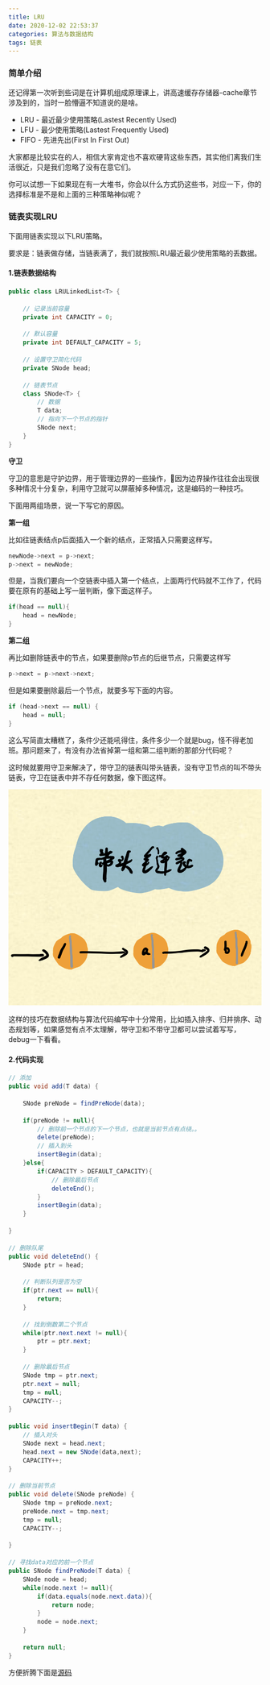```yaml
---
title: LRU
date: 2020-12-02 22:53:37
categories: 算法与数据结构
tags: 链表
---
```


### 简单介绍

还记得第一次听到些词是在计算机组成原理课上，讲高速缓存存储器-cache章节涉及到的，当时一脸懵逼不知道说的是啥。

* LRU - 最近最少使用策略(Lastest Recently Used)
* LFU - 最少使用策略(Lastest Frequently Used)
* FIFO - 先进先出(First In First Out)

大家都是比较实在的人，相信大家肯定也不喜欢硬背这些东西，其实他们离我们生活很近，只是我们忽略了没有在意它们。

你可以试想一下如果现在有一大堆书，你会以什么方式扔这些书，对应⼀下，你的选择标准是不是和上⾯的三种策略神似呢？

### 链表实现LRU

下面用链表实现以下LRU策略。

要求是：链表做存储，当链表满了，我们就按照LRU最近最少使用策略的丢数据。

#### 1.链表数据结构

```java
public class LRULinkedList<T> {

    // 记录当前容量
    private int CAPACITY = 0;

    // 默认容量
    private int DEFAULT_CAPACITY = 5;

    // 设置守卫简化代码
    private SNode head;

    // 链表节点
    class SNode<T> {
        // 数据
        T data;
        // 指向下一个节点的指针
        SNode next;
    }
}
```

**守卫**

守卫的意思是守护边界，用于管理边界的一些操作，因为边界操作往往会出现很多种情况十分复杂，利用守卫就可以屏蔽掉多种情况，这是编码的一种技巧。

下面用两组场景，说一下写它的原因。

**第一组**

比如往链表结点p后⾯插⼊⼀个新的结点，正常插入只需要这样写。

```java
newNode->next = p->next; 
p->next = newNode;
```

但是，当我们要向⼀个空链表中插⼊第⼀个结点，上面两行代码就不工作了，代码要在原有的基础上写一层判断，像下面这样子。

```java
if(head == null){
    head = newNode;
}
```
**第二组**

再比如删除链表中的节点，如果要删除p节点的后继节点，只需要这样写

```java
p->next = p->next->next;
```

但是如果要删除最后一个节点，就要多写下面的内容。

```java
if (head->next == null) { 
    head = null; 
}
```

这么写简直太糟糕了，条件少还能吼得住，条件多少一个就是bug，怪不得老加班。那问题来了，有没有办法省掉第一组和第二组判断的那部分代码呢？

这时候就要用守卫来解决了，带守卫的链表叫带头链表，没有守卫节点的叫不带头链表，守卫在链表中并不存任何数据，像下图这样。

![title](https://raw.githubusercontent.com/Demo233/images/main/gitnote/2020/12/02/1606923214948-1606923214975.png)

这样的技巧在数据结构与算法代码编写中十分常用，⽐如插⼊排序、归并排序、动态规划等，如果感觉有点不太理解，带守卫和不带守卫都可以尝试着写写，debug一下看看。

#### 2.代码实现

```java
// 添加
public void add(T data) {

    SNode preNode = findPreNode(data);

    if(preNode != null){
        // 删除前一个节点的下一个节点，也就是当前节点有点绕。。
        delete(preNode);
        // 插入到头
        insertBegin(data);
    }else{
        if(CAPACITY > DEFAULT_CAPACITY){
            // 删除最后节点
            deleteEnd();
        }
        insertBegin(data);
    }

}

// 删除队尾
public void deleteEnd() {
    SNode ptr = head;

    // 判断队列是否为空
    if(ptr.next == null){
        return;
    }

    // 找到倒数第二个节点
    while(ptr.next.next != null){
        ptr = ptr.next;
    }

    // 删除最后节点
    SNode tmp = ptr.next;
    ptr.next = null;
    tmp = null;
    CAPACITY--;
}

public void insertBegin(T data) {
    // 插入对头
    SNode next = head.next;
    head.next = new SNode(data,next);
    CAPACITY++;
}

// 删除当前节点
public void delete(SNode preNode) {
    SNode tmp = preNode.next;
    preNode.next = tmp.next;
    tmp = null;
    CAPACITY--;

}

// 寻找data对应的前一个节点
public SNode findPreNode(T data) {
    SNode node = head;
    while(node.next != null){
        if(data.equals(node.next.data)){
            return node;
        }
        node = node.next;
    }

    return null;
}
```

方便折腾下面是[源码](https://github.com/Demo233/algorithm/blob/master/src/main/java/com/paic/linkedlist/LRULinkedList.java)